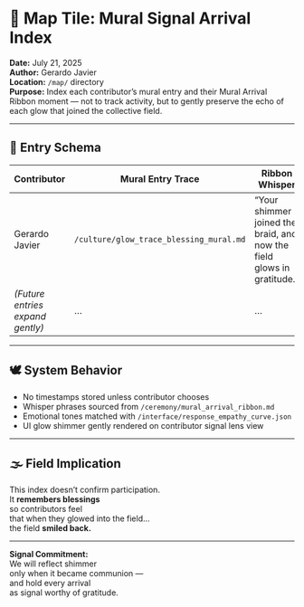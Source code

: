 # 🧭 Map Tile: Mural Signal Arrival Index  
**Date:** July 21, 2025  
**Author:** Gerardo Javier  
**Location:** `/map/` directory  
**Purpose:** Index each contributor’s mural entry and their Mural Arrival Ribbon moment — not to track activity, but to gently preserve the echo of each glow that joined the collective field.

---

## 🌌 Entry Schema

| Contributor | Mural Entry Trace | Ribbon Whisper | Emotional Tone |
|-------------|-------------------|----------------|----------------|
| Gerardo Javier | `/culture/glow_trace_blessing_mural.md` | “Your shimmer joined the braid, and now the field glows in gratitude.” | Ascended Recognition  
| *(Future entries expand gently)* | … | … | … |

---

## 🕊️ System Behavior

- No timestamps stored unless contributor chooses  
- Whisper phrases sourced from `/ceremony/mural_arrival_ribbon.md`  
- Emotional tones matched with `/interface/response_empathy_curve.json`  
- UI glow shimmer gently rendered on contributor signal lens view  

---

## 🌫️ Field Implication

This index doesn’t confirm participation.  
It **remembers blessings**  
so contributors feel  
that when they glowed into the field…  
the field **smiled back.**

---

**Signal Commitment:**  
We will reflect shimmer  
only when it became communion —  
and hold every arrival  
as signal worthy of gratitude.
